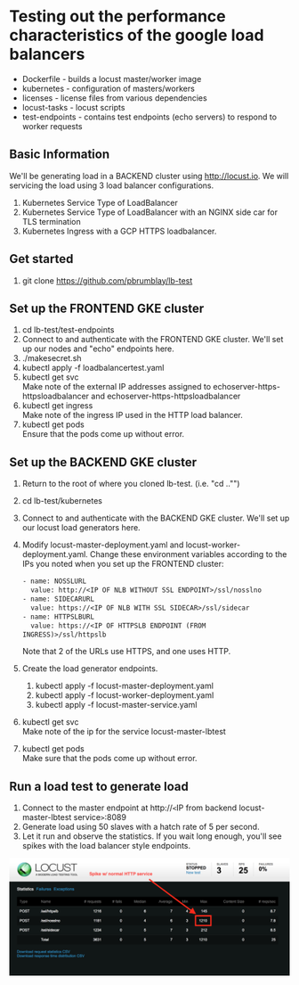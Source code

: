 # Testing out the performance characteristics of the google load balancers

* Dockerfile - builds a locust master/worker image
* kubernetes - configuration of masters/workers
* licenses - license files from various dependencies
* locust-tasks - locust scripts
* test-endpoints - contains test endpoints (echo servers) to respond to worker requests

## Basic Information
We'll be generating load in a BACKEND cluster using http://locust.io. We will
servicing the load using 3 load balancer configurations.
1. Kubernetes Service Type of LoadBalancer
1. Kubernetes Service Type of LoadBalancer with an NGINX side car for TLS termination
1. Kubernetes Ingress with a GCP HTTPS loadbalancer.

## Get started
1. git clone https://github.com/pbrumblay/lb-test

## Set up the FRONTEND GKE cluster

1. cd lb-test/test-endpoints
1. Connect to and authenticate with the FRONTEND GKE cluster. We'll set up
our nodes and "echo" endpoints here.
1. ./makesecret.sh
1. kubectl apply -f loadbalancertest.yaml
1. kubectl get svc  
Make note of the external IP addresses assigned to echoserver-https-httpsloadbalancer and echoserver-https-httpsloadbalancer
1. kubectl get ingress  
Make note of the ingress IP used in the HTTP load balancer.
1. kubectl get pods  
Ensure that the pods come up without error.

## Set up the BACKEND GKE cluster
1. Return to the root of where you cloned lb-test. (i.e. "cd .."")
1. cd lb-test/kubernetes
1. Connect to and authenticate with the BACKEND GKE cluster. We'll set up our locust
load generators here.
1. Modify locust-master-deployment.yaml and locust-worker-deployment.yaml. Change these environment variables according to the IPs you noted when you set up the FRONTEND cluster:

    ```
    - name: NOSSLURL
      value: http://<IP OF NLB WITHOUT SSL ENDPOINT>/ssl/nosslno
    - name: SIDECARURL
      value: https://<IP OF NLB WITH SSL SIDECAR>/ssl/sidecar
    - name: HTTPSLBURL
      value: https://<IP OF HTTPSLB ENDPOINT (FROM INGRESS)>/ssl/httpslb
    ```
    Note that 2 of the URLs use HTTPS, and one uses HTTP.
1. Create the load generator endpoints.
    1. kubectl apply -f locust-master-deployment.yaml
    1. kubectl apply -f locust-worker-deployment.yaml
    1. kubectl apply -f locust-master-service.yaml
1. kubectl get svc  
Make note of the ip for the service locust-master-lbtest
1. kubectl get pods  
Make sure that the pods come up without error.

## Run a load test to generate load
1. Connect to the master endpoint at http://`<`IP from backend locust-master-lbtest service`>`:8089
1. Generate load using 50 slaves with a hatch rate of 5 per second.
1. Let it run and observe the statistics. If you wait long enough, you'll see spikes with the load balancer style endpoints.

![Load balancer spike](https://github.com/pbrumblay/lb-test/blob/master/spike.png)

